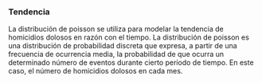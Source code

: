 ### Tendencia

La distribución de poisson se utiliza para modelar la tendencia de homicidios dolosos en razón con el tiempo. La distribución de poisson es una distribución de probabilidad discreta que expresa, a partir de una frecuencia de ocurrencia media, la probabilidad de que ocurra un determinado número de eventos durante cierto período de tiempo. En este caso, el número de homicidios dolosos en cada mes.